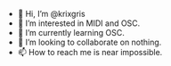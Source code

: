 - 👋 Hi, I’m @krixgris
- 👀 I’m interested in MIDI and OSC.
- 🌱 I’m currently learning OSC.
- 💞️ I’m looking to collaborate on nothing.
- 📫 How to reach me is near impossible.

<!---
krixgris/krixgris is a ✨ special ✨ repository because its `README.md` (this file) appears on your GitHub profile.
You can click the Preview link to take a look at your changes.
--->
